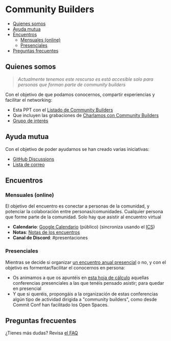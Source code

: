 # Community Builders

<!-- START doctoc generated TOC please keep comment here to allow auto update -->
<!-- DON'T EDIT THIS SECTION, INSTEAD RE-RUN doctoc TO UPDATE -->

- [Quienes somos](#quienes-somos)
- [Ayuda mutua](#ayuda-mutua)
- [Encuentros](#encuentros)
  - [Mensuales (online)](#mensuales-online)
  - [Presenciales](#presenciales)
- [Preguntas frecuentes](#preguntas-frecuentes)

<!-- END doctoc generated TOC please keep comment here to allow auto update -->

## Quienes somos

> *Actualmente tenemos este rescurso es está accesible solo para personas que forman parte de community builders*

Con el objetivo de que podamos conocernos, compartir experiencias y facilitar el networking: 
* Esta PPT con el [Listado de Community Builders](https://docs.google.com/presentation/d/1ResYtqrRDQIEJwsloYyW5NH1FRQJIwSqAJeuplY3bno/edit?usp=sharing)
* Que incluyen las grabaciones de [Charlamos con Community Builders](https://github.com/ComBuildersES/charlamos-con-community-builders)
* [Grupo de interés](https://docs.google.com/spreadsheets/d/1iruVhaa6c_ZOShmJqpJ2gpNRVowOuCjlmOWKks1kR7I/edit?gid=0#gid=0)

## Ayuda mutua

Con el objetivo de poder ayudarnos se han creado varias iniciativas:
* [GitHub Discussions](https://github.com/orgs/ComBuildersES/discussions)
* [Lista de correo](https://groups.google.com/u/0/g/community-builders-es)

## Encuentros

### Mensuales (online)

El objetivo del encuentro es conectar a personas de la comunidad, y potenciar la colaboración entre personas/comunidades. Cualquier persona que forme parte de la comunidad. Solo hay que asistir al encuentro virtual

* **Calendario**: [Google Calendario](https://calendar.google.com/calendar/u/0/embed?src=f2f7ea80a4574348bf203e13678878ddbf8e5677b8e04f05b28e870745aa8b12@group.calendar.google.com&ctz=Europe/Madrid) (público) (sincroniza usando el [ICS](https://calendar.google.com/calendar/ical/f2f7ea80a4574348bf203e13678878ddbf8e5677b8e04f05b28e870745aa8b12%40group.calendar.google.com/public/basic.ics))
* **Notas**: [Notas de los encuentros](https://github.com/orgs/ComBuildersES/discussions/categories/notas-de-encuentros)
* **Canal de Discord**: #presentaciones

### Presenciales

Mientras se decide si organizar [un encuentro anual presencial](https://github.com/orgs/ComBuildersES/discussions/19) o no, y con el objetivo es formentar/facilitar el conocernos en persona: 

* Os animamos a que os apuntéis en [esta hoja de cálculo](https://docs.google.com/spreadsheets/d/1yRwi7wFx4InTBstBeMAiWReQD13FhgwurbR6oJF9AUs/edit?usp=sharing) aquellas conferencias presenciales a las que tenéis pensado asistir; para quedar en presencial
* Y que si queréis, propongáis a la organización de estas conferencias algún tipo de actividad dirigida a "community builders", como desde Commit Conf han facilitado los Open Spaces.

## Preguntas frecuentes

¿Tienes más dudas? Revisa [el FAQ](https://github.com/ComBuildersES/community/blob/main/FAQ.md)
